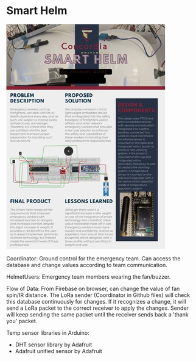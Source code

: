 # Smart Helm

![Smart Helm](/320391047_729731128126008_1694693137878049535_n.jpg)

Coordinator:
Ground control for the emergency team. Can access the database and change
values according to team communication.

HelmetUsers:
Emergency team members wearing the fan/buzzer.

Flow of Data:
From Firebase on browser, can change the value of fan spin/IR distance.
The LoRa sender (Coordinator in Github files) will check this database
continuously for changes. If it recognizes a change, it will send a LoRa
packet to the correct receiver to apply the changes. Sender will keep
sending the same packet until the receiver sends back a 'thank you'
packet.

Temp sensor libraries in Arduino:
- DHT sensor library by Adafruit
- Adafruit unified sensor by Adafruit
